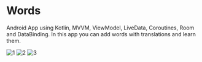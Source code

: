 # Words
Android App using Kotlin, MVVM, ViewModel, LiveData, Coroutines, Room and DataBinding. In this app you can add words with translations and learn them.

![1](https://user-images.githubusercontent.com/76612421/147360849-905a5e0d-77d6-4b4a-bdd7-acddbfd3d995.PNG)
![2](https://user-images.githubusercontent.com/76612421/147360855-9a78cdb6-5dd3-4055-879c-5d0b2f21e007.PNG)
![3](https://user-images.githubusercontent.com/76612421/147360857-07a6e6e3-6f33-4e1f-adf4-feee6c2787ca.PNG)
